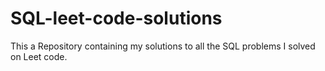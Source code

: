 # SQL-leet-code-solutions
This a Repository containing my solutions to all the SQL problems I solved on Leet code.
